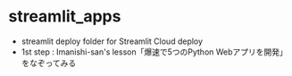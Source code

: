 # streamlit_apps
- streamlit deploy folder for Streamlit Cloud deploy
- 1st step : Imanishi-san's lesson「爆速で5つのPython Webアプリを開発」をなぞってみる

